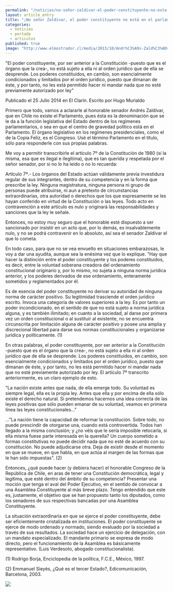 ```yaml
---
permalink: "/noticias/no-señor-zaldivar-el-poder-constituyente-no-esta-en-el-parlamento.html"
layout: article_entry
title: "¡No señor Zaldívar, el poder constituyente no está en el parlamento!"
categories: 
  - noticias
  - portada
  - articulos
published: true
image: "http://www.elmostrador.cl/media/2013/10/Andr%C3%A9s-Zald%C3%ADvar1_640x400.jpg"
---
```

"El poder constituyente, por ser anterior a la Constitución -puesto que es el órgano que la crea-, no está sujeto a ella ni al orden jurídico que de ella se desprende. Los poderes constituidos, en cambio, son esencialmente condicionados y limitados por el orden jurídico, puesto que dimanan de éste, y por tanto, no les está permitido hacer ni mandar nada que no esté previamente autorizado por ley"

Publicado el 25 Julio 2014  en El Clarín.
Escrito por Hugo Murialdo 

Primero que todo, vamos a aclararle al honorable senador Andrés Zaldívar, que en Chile no existe el Parlamento, pues ésta es la denominación que se le da a la función legislativa del Estado dentro de los regímenes parlamentarios, o sea en que el centro de gravedad político está en el Parlamento. El órgano legislativo en los regímenes presidenciales, como el de la Copia Feliz, es el Congreso. Usé el término Parlamento en el título, sólo para responderle con sus propias palabras.

Me voy a permitir transcribirle el artículo 7º de la Constitución de 1980 (sí la misma, esa que es ilegal e ilegítima), que es tan querida y respetada por el señor senador, por si no lo ha leído o no lo recuerda:

Artículo 7º.- Los órganos del Estado actúan válidamente previa investidura regular de sus integrantes, dentro de su competencia y en la forma que prescribe la ley. Ninguna magistratura, ninguna persona ni grupo de personas puede atribuirse, ni aun a pretexto de circunstancias extraordinarias, otra autoridad o derechos que los que expresamente se les hayan conferido en virtud de la Constitución o las leyes. Todo acto en contravención a este artículo es nulo y originará las responsabilidades y sanciones que la ley le señale.

Entonces, no estoy muy seguro que el honorable esté dispuesto a ser sancionado por insistir en un acto que, por lo demás, es insalvablemente nulo, y no se podrá contravenir en lo absoluto, así sea el senador Zaldívar el que lo cometa.

En todo caso, para que no se vea envuelto en situaciones embarazosas, le voy a dar una ayudita, aunque sea la enésima vez que lo explique. 
 "Hay que hacer la distinción entre el poder constituyente y los poderes constituidos, es decir, entre la voluntad soberana creadora del ordenamiento constitucional originario y, por lo mismo, no sujeta a ninguna norma jurídica anterior, y los poderes derivados de ese ordenamiento, enteramente sometidos y reglamentados por él. 
 
Es de esencia del poder constituyente no derivar su autoridad de ninguna norma de carácter positivo. Su legitimidad trasciende el orden jurídico escrito. Invoca una categoría de valores superiores a la ley. Es por tanto un poder incondicionado, en el sentido de que no está sujeto a norma jurídica alguna, y es también ilimitado; en cuanto a la sociedad, al darse por primera vez un orden constitucional o al sustituir al existente, no se encuentra circunscrita por limitación alguna de carácter positivo y posee una amplia y discrecional libertad para darse sus normas constitucionales y organizarse jurídica y políticamente. (1)

En otras palabras, el poder constituyente, por ser anterior a la Constitución -puesto que es el órgano que la crea-, no está sujeto a ella ni al orden jurídico que de ella se desprende. Los poderes constituidos, en cambio, son esencialmente condicionados y limitados por el orden jurídico, puesto que dimanan de éste, y por tanto, no les está permitido hacer ni mandar nada que no esté previamente autorizado por ley. El artículo 7º transcrito anteriormente, es un claro ejemplo de esto.

"La nación existe antes que nada, de ella emerge todo. Su voluntad es siempre legal, ella es la propia ley. Antes que ella y por encima de ella sólo existe el derecho natural. Si pretendemos hacernos una idea correcta de las leyes positivas que sólo pueden emanar de su voluntad, veamos en primera línea las leyes constitucionales..."

..."La nación tiene la capacidad de reformar la constitución. Sobre todo, no puede prescindir de otorgarse una, cuando está controvertida. Todos han llegado a la misma conclusión; y ¿no véis que le sería imposible retocarla, si ella misma fuese parte interesada en la querella? Un cuerpo sometido a formas constitutivas no puede decidir nada que no esté de acuerdo con su constitución. No puede adjudicarse otra. Deja de existir desde el momento en que se mueve, en que habla, en que actúa al margen de las formas que le han sido impuestas". (2)

Entonces, ¿qué puede hacer (y debiera hacer) el honorable Congreso de la República de Chile, en aras de tener una Constitución democrática, legal y legítima, que esté dentro del ámbito de su competencia? Presentar una moción que tenga el aval del Poder Ejecutivo, en el sentido de convocar a una Asamblea Constituyente al más breve plazo. Tengo entendido que este es, justamente, el objetivo que se han propuesto tanto los diputados, como los senadores de sus respectivas bancadas por una Asamblea Constituyente.

La situación extraordinaria en que se ejerce el poder constituyente, debe ser eficientemente cristalizada en instituciones. El poder constituyente se ejerce de modo ordenado y normado, siendo evaluado por la sociedad a través de sus resultados. La sociedad hace un ejercicio de delegación, con un mandato especializado. El mandante primario se expresa de modo directo, pero el funcionamiento de la Asamblea es básicamente representativo. (Luis Verdesoto, abogado constitucionalista).

(1) Rodrigo Borja, Enciclopedia de la política, F.C.E., México, 1997.

(2) Emmanuel Sieyès, ¿Qué es el tercer Estado?, Edicomunicación, Barcelona, 2003. 


<img src="https://fbcdn-sphotos-d-a.akamaihd.net/hphotos-ak-xfp1/t1.0-9/p417x417/10250178_10152400555466397_2671591007397452456_n.png" class="img-responsive">
